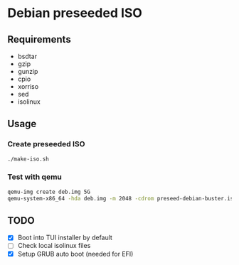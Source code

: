 # Debian preseeded ISO

## Requirements

- bsdtar
- gzip
- gunzip
- cpio
- xorriso
- sed
- isolinux

## Usage

### Create preseeded ISO

```sh
./make-iso.sh
```

### Test with qemu

```sh
qemu-img create deb.img 5G
qemu-system-x86_64 -hda deb.img -m 2048 -cdrom preseed-debian-buster.iso
```

## TODO

- [x] Boot into TUI installer by default
- [ ] Check local isolinux files
- [x] Setup GRUB auto boot (needed for EFI)
